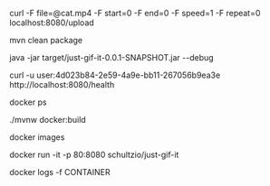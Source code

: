 curl -F file=@cat.mp4 -F start=0 -F end=0 -F speed=1 -F repeat=0 localhost:8080/upload

mvn clean package

java -jar target/just-gif-it-0.0.1-SNAPSHOT.jar --debug

curl -u user:4d023b84-2e59-4a9e-bb11-267056b9ea3e http://localhost:8080/health

docker ps

./mvnw docker:build

docker images

docker run -it -p 80:8080 schultzio/just-gif-it

docker logs -f CONTAINER
